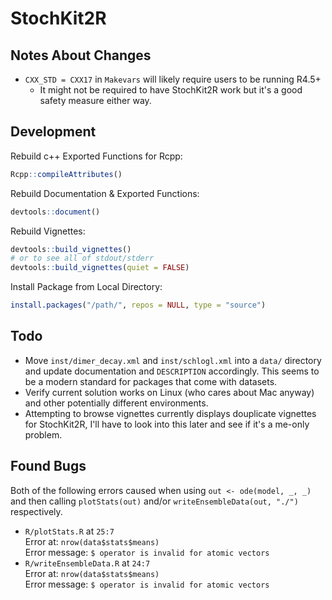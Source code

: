 # StochKit2R

## Notes About Changes

- `CXX_STD = CXX17` in `Makevars` will likely require users to be running R4.5+
  - It might not be required to have StochKit2R work but it's a good safety
    measure either way.

## Development

Rebuild c++ Exported Functions for Rcpp:

```r
Rcpp::compileAttributes()
```

Rebuild Documentation & Exported Functions:

```r
devtools::document()
```

Rebuild Vignettes:

```r
devtools::build_vignettes()
# or to see all of stdout/stderr
devtools::build_vignettes(quiet = FALSE)
```

Install Package from Local Directory:

```r
install.packages("/path/", repos = NULL, type = "source")
```

## Todo

- Move `inst/dimer_decay.xml` and `inst/schlogl.xml` into a `data/` directory
  and update documentation and `DESCRIPTION` accordingly. This seems to be a
  modern standard for packages that come with datasets.
- Verify current solution works on Linux (who cares about Mac anyway) and other
  potentially different environments.
- Attempting to browse vignettes currently displays douplicate vignettes for
  StochKit2R, I'll have to look into this later and see if it's a me-only
  problem.

## Found Bugs

Both of the following errors caused when using
`out <- ode(model, _, _)` and then calling
`plotStats(out)` and/or `writeEnsembleData(out, "./")`
respectively.

- `R/plotStats.R` at `25:7`  
  Error at: `nrow(data$stats$means)`  
  Error message: `$ operator is invalid for atomic vectors`
- `R/writeEnsembleData.R` at `24:7`  
  Error at: `nrow(data$stats$means)`  
  Error message: `$ operator is invalid for atomic vectors`
